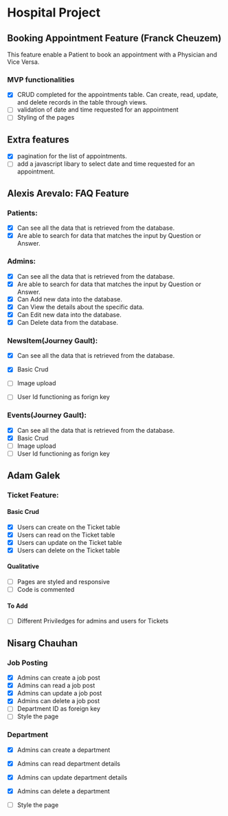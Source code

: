 # Hospital Project 

## Booking Appointment Feature (Franck Cheuzem)

This feature enable a Patient to book an appointment with a Physician and Vice Versa.


### MVP functionalities

- [x] CRUD completed for the appointments table. Can create, read, update, and delete records in the table
 through views.
- [ ] validation of  date and time requested for an appointment
- [ ] Styling of the pages
## Extra features

- [x] pagination for the list of appointments.
- [ ] add a javascript libary to select date and time requested for an appointment.

## Alexis Arevalo: FAQ Feature

### Patients:

- [x] Can see all the data that is retrieved from the database.
- [x] Are able to search for data that matches the input by Question or Answer.

### Admins:

- [x] Can see all the data that is retrieved from the database.
- [x] Are able to search for data that matches the input by Question or Answer.
- [x] Can Add new data into the database.
- [x] Can View the details about the specific data.
- [x] Can Edit new data into the database.
- [x] Can Delete data from the database.

### NewsItem(Journey Gault):

- [x] Can see all the data that is retrieved from the database.
- [x] Basic Crud
- [ ] Image upload
- [ ] User Id functioning as forign key


### Events(Journey Gault):

- [x] Can see all the data that is retrieved from the database.
- [x] Basic Crud
- [ ] Image upload
- [ ] User Id functioning as forign key

## Adam Galek

### Ticket Feature:

#### Basic Crud
- [x] Users can create on the Ticket table
- [x] Users can read on the Ticket table
- [x] Users can update on the Ticket table
- [x] Users can delete on the Ticket table

#### Qualitative
- [ ] Pages are styled and responsive
- [ ] Code is commented

#### To Add
- [ ] Different Priviledges for admins and users for Tickets


## Nisarg Chauhan

### Job Posting
- [x] Admins can create a job post
- [x] Admins can read a job post
- [x] Admins can update a job post
- [x] Admins can delete a job post
- [ ] Department ID as foreign key
- [ ] Style the page

### Department
- [x] Admins can create a department
- [x] Admins can read department details
- [x] Admins can update department details
- [x] Admins can delete a department
- [ ] Style the page

